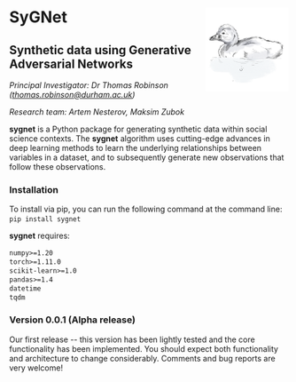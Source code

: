 # SyGNet<img src="sygnet.png" alt="SyGNet Mascot" align="right" height="150" /></a>

## **Sy**nthetic data using **G**enerative Adversarial **Net**works

*Principal Investigator: Dr Thomas Robinson (thomas.robinson@durham.ac.uk)*

*Research team: Artem Nesterov, Maksim Zubok*

**sygnet** is a Python package for generating synthetic data within social science contexts. The **sygnet** algorithm uses cutting-edge advances in deep learning methods to learn the underlying relationships between variables in a dataset, and to subsequently generate new observations that follow these observations.

### Installation
To install via pip, you can run the following command at the command line:
`pip install sygnet`

**sygnet** requires:
    
    numpy>=1.20
    torch>=1.11.0
    scikit-learn>=1.0
    pandas>=1.4
    datetime
    tqdm

### Version 0.0.1 (Alpha release)

Our first release -- this version has been lightly tested and the core functionality has been implemented. You should expect both functionality and architecture to change considerably. Comments and bug reports are very welcome!